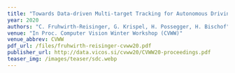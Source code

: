```yaml
---
title: "Towards Data-driven Multi-target Tracking for Autonomous Driving"
year: 2020
authors: "C. Fruhwirth-Reisinger, G. Krispel, H. Possegger, H. Bischof"
venue: "In Proc. Computer Vision Winter Workshop (CVWW)"
venue_abbrev: CVWW
pdf_url: /files/fruhwirth-reisinger-cvww20.pdf
publisher_url: http://data.vicos.si/cvww20/CVWW20-proceedings.pdf
teaser_img: /images/teaser/sdc.webp
---
```

